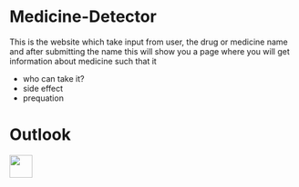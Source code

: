 # Medicine-Detector
This is the website which take input from user, the drug or medicine name and after submitting the name
this will show you a page where you will get information about medicine such that it
<ul>
<li>who can take it?</li>
<li>side effect</li>
<li>prequation</li> 
</ul>
<h1>Outlook</h1>
<img src="./frontend/images/medicine.png" height="40px" width="40px">
